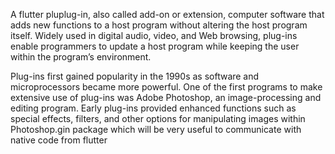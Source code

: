 
A flutter pluplug-in, also called add-on or extension, computer software that adds new functions to a host program without altering the host program itself. Widely used in digital audio, video, and Web browsing, plug-ins enable programmers to update a host program while keeping the user within the program’s environment.

Plug-ins first gained popularity in the 1990s as software and microprocessors became more powerful. One of the first programs to make extensive use of plug-ins was Adobe Photoshop, an image-processing and editing program. Early plug-ins provided enhanced functions such as special effects, filters, and other options for manipulating images within Photoshop.gin package which will be very useful to communicate with native code from flutter